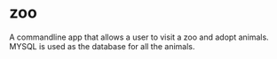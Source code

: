 # zoo

A commandline app that allows a user to visit a zoo and adopt animals. MYSQL is used as the database for all the animals.
